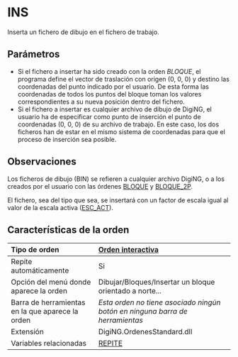 # INS

Inserta un fichero de dibujo en el fichero de trabajo.

## Parámetros

* Si el fichero a insertar ha sido creado con la orden _BLOQUE_, el programa define el vector de traslación con origen \(0, 0, 0\) y destino las coordenadas del punto indicado por el usuario. De esta forma las coordenadas de todos los puntos del bloque toman los valores correspondientes a su nueva posición dentro del fichero.
* Si el fichero a insertar es cualquier archivo de dibujo de DigiNG, el usuario ha de especificar como punto de inserción el punto de coordenadas \(0, 0, 0\) de su archivo de trabajo. En este caso, los dos ficheros han de estar en el mismo sistema de coordenadas para que el proceso de inserción sea posible.

## Observaciones

Los ficheros de dibujo \(BIN\) se refieren a cualquier archivo DigiNG, o a los creados por el usuario con las órdenes [BLOQUE](https://github.com/digi21/docs/tree/7fc627c885c16fb88afc7cc05a6df2a2f4a54563/digi3d-net/referencia/digi3d.net/ventana-de-dibujo/ordenes/i/BLOQUE.html) y [BLOQUE\_2P](https://github.com/digi21/docs/tree/7fc627c885c16fb88afc7cc05a6df2a2f4a54563/digi3d-net/referencia/digi3d.net/ventana-de-dibujo/ordenes/i/BLOQUE_2P.html).

El fichero, sea del tipo que sea, se insertará con un factor de escala igual al valor de la escala activa \([ESC\_ACT](https://github.com/digi21/docs/tree/7fc627c885c16fb88afc7cc05a6df2a2f4a54563/digi3d-net/referencia/digi3d.net/ventana-de-dibujo/ordenes/i/ESC_ACT.html)\).

## Características de la orden

| Tipo de orden | [Orden interactiva](ins.md) |
| :--- | :--- |
| Repite automáticamente | Si |
| Opción del menú donde aparece la orden | Dibujar/Bloques/Insertar un bloque orientado a norte... |
| Barra de herramientas en la que aparece la orden | _Esta orden no tiene asociado ningún botón en ninguna barra de herramientas_ |
| Extensión | DigiNG.OrdenesStandard.dll |
| Variables relacionadas | [REPITE](https://github.com/digi21/docs/tree/7fc627c885c16fb88afc7cc05a6df2a2f4a54563/digi3d-net/referencia/digi3d.net/ventana-de-dibujo/ordenes/i/REPITE.html) |

